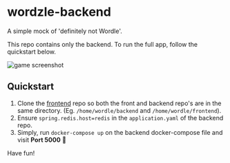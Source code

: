 # wordzle-backend

A simple mock of 'definitely not Wordle'.

This repo contains only the backend. To run the full app, follow the quickstart below.

![game screenshot](https://github.com/SamKelsey/wordzle-backend/blob/master/screenshot.jpg?raw=true)

## Quickstart

1. Clone the [frontend](https://github.com/SamKelsey/wordzle-frontend) repo so both the front and backend repo's are in the same directory. (Eg. `/home/wordle/backend` and `/home/wordle/frontend`).
2. Ensure `spring.redis.host=redis` in the `application.yaml` of the backend repo.
3. Simply, run `docker-compose up` on the backend docker-compose file and visit **Port 5000** :tada:

Have fun!
